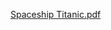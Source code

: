 [Spaceship Titanic.pdf](https://github.com/DivyaSagarReddy/Spaceship-Titanic-Survival-Kaggle/files/14471508/Spaceship.Titanic.pdf)
